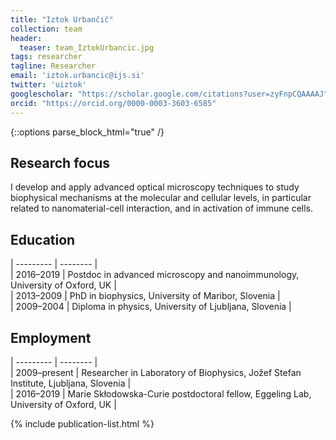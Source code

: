```yaml
---
title: "Iztok Urbančič"
collection: team
header:
  teaser: team_IztokUrbancic.jpg
tags: researcher
tagline: Researcher
email: 'iztok.urbancic@ijs.si'
twitter: 'uiztok'
googlescholar: "https://scholar.google.com/citations?user=zyFnpCQAAAAJ"
orcid: "https://orcid.org/0000-0003-3603-6585"
---
```


{::options parse_block_html="true" /}

Research focus
--------------

I develop and apply advanced optical microscopy techniques to study biophysical mechanisms at the molecular and cellular levels, in particular related to nanomaterial-cell interaction, and in activation of immune cells.


Education
---------

| --------- | -------- |  
| 2016–2019 | Postdoc in advanced microscopy and nanoimmunology, University of Oxford, UK |  
| 2013–2009 | PhD in biophysics, University of Maribor, Slovenia |  
| 2009–2004 | Diploma in physics, University of Ljubljana, Slovenia |  


Employment
----------

| --------- | -------- |  
| 2009–present  | Researcher in Laboratory of Biophysics, Jožef Stefan Institute, Ljubljana, Slovenia |  
| 2016–2019 | Marie Skłodowska-Curie postdoctoral fellow, Eggeling Lab, University of Oxford, UK |  


{% include publication-list.html %}

